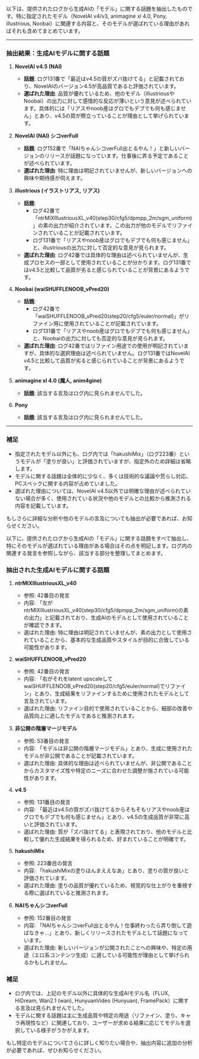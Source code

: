 以下は、提供されたログから生成AIの「モデル」に関する話題を抽出したものです。特に指定されたモデル（NovelAI v4/v3, animagine xl 4.0, Pony, illustrious, Noobai）に関連する内容と、そのモデルが選ばれている理由があればそれも含めてまとめています。

---

### 抽出結果：生成AIモデルに関する話題

1. **NovelAI v4.5 (NAI)**
   - **話題**: ログ131番で「最近はv4.5の質がズバ抜けてる」と記載されており、NovelAIのバージョン4.5が高品質であると評価されています。
   - **選ばれた理由**: 品質が優れているため、他のモデル（illustriousやNoobai）の出力に対して感情的な反応が薄いという意見が述べられています。具体的には「リアスやnoob産はグロでもデブでも何も感じません」とあり、v4.5の質が際立っていることが理由として挙げられています。

2. **NovelAI (NAI) シコverFull**
   - **話題**: ログ152番で「NAIちゃんシコverFull出とるやん！」と新しいバージョンのリリースが話題になっています。仕事後に弄る予定であることが述べられています。
   - **選ばれた理由**: 特に理由は明記されていませんが、新しいバージョンへの興味や期待感が伺えます。

3. **illustrious (イラストリアス, リアス)**
   - **話題**: 
     - ログ42番で「ntrMIXIllustriousXL_v40(step30/cfg5/dpmpp_2m/sgm_uniform)」の素の出力が紹介されています。この出力が他のモデルでリファインされていることが記載されています。
     - ログ131番で「リアスやnoob産はグロでもデブでも何も感じません」と、illustriousの出力に対して否定的な意見が見られます。
   - **選ばれた理由**: ログ42番では具体的な理由は述べられていませんが、生成プロセスの一部として使用されていることが分かります。ログ131番ではv4.5と比較して品質が劣ると感じられていることが背景にあるようです。

4. **Noobai (waiSHUFFLENOOB_vPred20)**
   - **話題**: 
     - ログ42番で「waiSHUFFLENOOB_vPred20(step20/cfg5/euler/normal)」がリファイン用に使用されていることが記載されています。
     - ログ131番で「リアスやnoob産はグロでもデブでも何も感じません」と、Noobaiの出力に対しても否定的な意見が見られます。
   - **選ばれた理由**: ログ42番ではリファイン用途での使用が明記されていますが、具体的な選択理由は述べられていません。ログ131番ではNovelAI v4.5と比較して品質が劣ると感じられていることが背景にあるようです。

5. **animagine xl 4.0 (魔人, anim4gine)**
   - **話題**: 該当する言及はログ内に見られませんでした。

6. **Pony**
   - **話題**: 該当する言及はログ内に見られませんでした。

---

### 補足
- 指定されたモデル以外にも、ログ内では「hakushiMix」（ログ223番）というモデルが「塗りが良い」と評価されていますが、指定外のため詳細は省略します。
- モデルに関する話題は全体的に少なく、多くは技術的な議論や荒らし対応、PCスペックに関する内容が占めていました。
- 選ばれた理由については、NovelAI v4.5以外では明確な理由が述べられていない場合が多く、使用されている状況や他のモデルとの比較から推測される内容を記載しています。

もしさらに詳細な分析や他のモデルの言及についても抽出が必要であれば、お知らせください。

以下に、提供されたログから生成AIの「モデル」に関する話題をすべて抽出し、特にそのモデルが選ばれている理由がある場合はその点を明記します。ログ内の関連する発言を参照しながら、該当する部分を整理してまとめます。

### 抽出された生成AIモデルに関する話題
1. **ntrMIXIllustriousXL_v40**
   - 参照: 42番目の発言
   - 内容: 「左がntrMIXIllustriousXL_v40(step30/cfg5/dpmpp_2m/sgm_uniform)の素の出力」と記載されており、生成AIのモデルとして使用されていることが確認できます。
   - 選ばれた理由: 特に理由は明記されていませんが、素の出力として使用されていることから、基本的な生成品質やスタイルが目的に合致している可能性があります。

2. **waiSHUFFLENOOB_vPred20**
   - 参照: 42番目の発言
   - 内容: 「右がそれをlatent upscaleしてwaiSHUFFLENOOB_vPred20(step20/cfg5/euler/normal)でリファイン」とあり、生成結果をリファインするために使用されたモデルとして言及されています。
   - 選ばれた理由: リファイン目的で使用されていることから、細部の改善や品質向上に適したモデルであると推測されます。

3. **非公開の階層マージモデル**
   - 参照: 53番目の発言
   - 内容: 「モデルは非公開の階層マージモデル」とあり、生成に使用されたモデルが非公開であることが記載されています。
   - 選ばれた理由: 具体的な理由は述べられていませんが、非公開であることからカスタマイズ性や特定のニーズに合わせた調整が施されている可能性があります。

4. **v4.5**
   - 参照: 131番目の発言
   - 内容: 「最近はv4.5の質がズバ抜けてるからそもそもリアスやnoob産はグロでもデブでも何も感じません」とあり、v4.5の生成品質が非常に高いと評価されています。
   - 選ばれた理由: 質が「ズバ抜けてる」と表現されており、他のモデルと比較して優れた生成結果を得られるため、好まれていることが明確です。

5. **hakushiMix**
   - 参照: 223番目の発言
   - 内容: 「hakushiMixの塗りほんまええなあ」とあり、塗りの質が良いと評価されています。
   - 選ばれた理由: 塗りの品質が優れているため、視覚的な仕上がりを重視する際に選ばれていると推測されます。

6. **NAIちゃんシコverFull**
   - 参照: 152番目の発言
   - 内容: 「NAIちゃんシコverFull出とるやん！仕事終わったら弄り倒して遊ばなきゃ…」とあり、新しくリリースされたモデルとして話題になっています。
   - 選ばれた理由: 新しいバージョンが公開されたことへの興味や、特定の用途（エロ系コンテンツ生成）に適している可能性が理由として挙げられるかもしれません。

### 補足
- ログ内では、上記のモデル以外に具体的な生成AIモデル名（FLUX, HiDream, Wan2.1 (wan), HunyuanVideo (Hunyuan), FramePack）に関する言及は見られませんでした。
- モデルに関する話題は主に生成品質や特定の用途（リファイン、塗り、キャラ再現性など）に関連しており、ユーザーが求める結果に応じてモデルを選択している様子がうかがえます。

もし特定のモデルについてさらに詳しく知りたい場合や、抽出内容に追加の分析が必要であれば、ぜひお知らせください。

